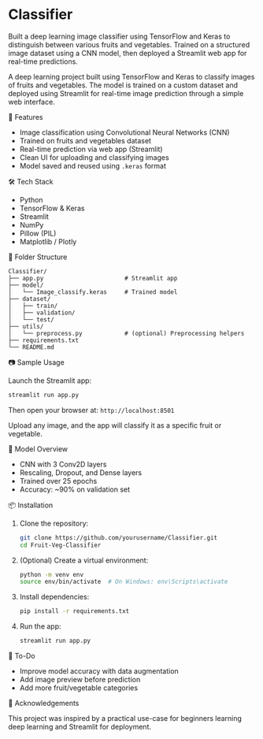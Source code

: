 # Classifier
Built a deep learning image classifier using TensorFlow and Keras to distinguish between various fruits and vegetables. Trained on a structured image dataset using a CNN model, then deployed a Streamlit web app for real-time predictions.

A deep learning project built using TensorFlow and Keras to classify images of fruits and vegetables. The model is trained on a custom dataset and deployed using Streamlit for real-time image prediction through a simple web interface.

 🚀 Features

* Image classification using Convolutional Neural Networks (CNN)
* Trained on fruits and vegetables dataset
* Real-time prediction via web app (Streamlit)
* Clean UI for uploading and classifying images
* Model saved and reused using `.keras` format


🛠️ Tech Stack

* Python
* TensorFlow & Keras
* Streamlit
* NumPy
* Pillow (PIL)
* Matplotlib / Plotly

📁 Folder Structure

```
Classifier/
├── app.py                       # Streamlit app
├── model/
│   └── Image_classify.keras     # Trained model
├── dataset/
│   ├── train/
│   ├── validation/
│   └── test/
├── utils/
│   └── preprocess.py            # (optional) Preprocessing helpers
├── requirements.txt
└── README.md
```

 📷 Sample Usage

Launch the Streamlit app:

```bash
streamlit run app.py
```

Then open your browser at: `http://localhost:8501`

Upload any image, and the app will classify it as a specific fruit or vegetable.

 🧪 Model Overview

* CNN with 3 Conv2D layers
* Rescaling, Dropout, and Dense layers
* Trained over 25 epochs
* Accuracy: \~90% on validation set

 📦 Installation

1. Clone the repository:

   ```bash
   git clone https://github.com/yourusername/Classifier.git
   cd Fruit-Veg-Classifier
   ```

2. (Optional) Create a virtual environment:

   ```bash
   python -m venv env
   source env/bin/activate  # On Windows: env\Scripts\activate
   ```

3. Install dependencies:

   ```bash
   pip install -r requirements.txt
   ```

4. Run the app:

   ```bash
   streamlit run app.py
   ```
 📌 To-Do

* Improve model accuracy with data augmentation
* Add image preview before prediction
* Add more fruit/vegetable categories

🙌 Acknowledgements

This project was inspired by a practical use-case for beginners learning deep learning and Streamlit for deployment.

